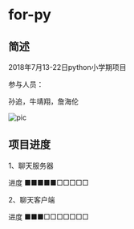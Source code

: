 # for-py

## 简述
2018年7月13-22日python小学期项目

参与人员：

孙追，牛靖翔，詹海伦

![pic](https://wx3.sinaimg.cn/mw690/b74f0e41ly1ft81oy4y7zj206q08a0st.jpg)

## 项目进度

1、聊天服务器

进度 ■■■■■□□□□□

2、聊天客户端

进度 ■■■□□□□□□□


